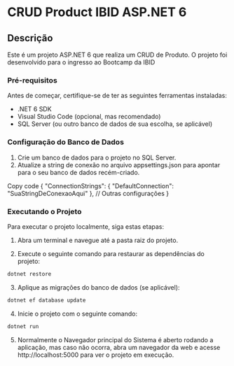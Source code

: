 # CRUD Product IBID ASP.NET 6
## Descrição
Este é um projeto ASP.NET 6 que realiza um CRUD de Produto. O projeto foi desenvolvido para o ingresso ao Bootcamp da IBID

### Pré-requisitos
Antes de começar, certifique-se de ter as seguintes ferramentas instaladas:

- .NET 6 SDK
- Visual Studio Code (opcional, mas recomendado)
- SQL Server (ou outro banco de dados de sua escolha, se aplicável)

### Configuração do Banco de Dados

1. Crie um banco de dados para o projeto no SQL Server.
2. Atualize a string de conexão no arquivo appsettings.json para apontar para o seu banco de dados recém-criado.

Copy code
{
  "ConnectionStrings": {
    "DefaultConnection": "SuaStringDeConexaoAqui"
  },
  // Outras configurações
}
### Executando o Projeto
Para executar o projeto localmente, siga estas etapas:

1. Abra um terminal e navegue até a pasta raiz do projeto.

2. Execute o seguinte comando para restaurar as dependências do projeto:

```bash
dotnet restore
```
3. Aplique as migrações do banco de dados (se aplicável):

```bash
dotnet ef database update
```
4. Inicie o projeto com o seguinte comando:

```bash
dotnet run
```
5. Normalmente o Navegador principal do Sistema é aberto rodando a aplicação, mas caso não ocorra, abra um navegador da web e acesse http://localhost:5000 para ver o projeto em execução.
